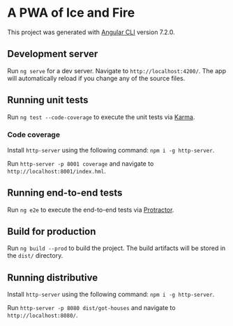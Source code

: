 # A PWA of Ice and Fire

This project was generated with [Angular CLI](https://github.com/angular/angular-cli) version 7.2.0.

## Development server

Run `ng serve` for a dev server. Navigate to `http://localhost:4200/`. The app will automatically reload if you change any of the source files.

## Running unit tests

Run `ng test --code-coverage` to execute the unit tests via [Karma](https://karma-runner.github.io).

### Code coverage

Install `http-server` using the following command: `npm i -g http-server`. 

Run `http-server -p 8001 coverage` and navigate to `http://localhost:8001/index.hml`.

## Running end-to-end tests

Run `ng e2e` to execute the end-to-end tests via [Protractor](http://www.protractortest.org/).

## Build for production

Run `ng build --prod` to build the project. The build artifacts will be stored in the `dist/` directory.

## Running distributive

Install `http-server` using the following command: `npm i -g http-server`. 

Run `http-server -p 8080 dist/got-houses` and navigate to `http://localhost:8080/`.
